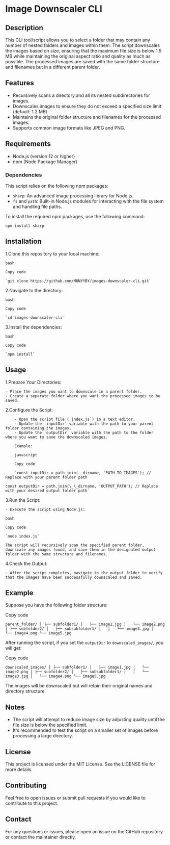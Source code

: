 # Image Downscaler CLI

## Description

This CLI tool/script allows you to select a folder that may contain any number of nested folders and images within them. The script downscales the images based on size, ensuring that the maximum file size is below 1.5 MB while maintaining the original aspect ratio and quality as much as possible. The processed images are saved with the same folder structure and filenames but in a different parent folder.

## Features

- Recursively scans a directory and all its nested subdirectories for images.
- Downscales images to ensure they do not exceed a specified size limit (default: 1.2 MB).
- Maintains the original folder structure and filenames for the processed images.
- Supports common image formats like JPEG and PNG.

## Requirements

- Node.js (version 12 or higher)
- npm (Node Package Manager)

### Dependencies

This script relies on the following npm packages:

- `sharp`: An advanced image processing library for Node.js.
- `fs` and `path`: Built-in Node.js modules for interacting with the file system and handling file paths.

To install the required npm packages, use the following command:

`npm install sharp`

## Installation

1.Clone this repository to your local machine:

    bash

    Copy code

    `git clone https://github.com/MUNYYBY/images-downscaler-cli.git`

2.Navigate to the directory:

    bash

    Copy code

    `cd images-downscaler-cli`

3.Install the dependencies:

    bash

    Copy code

    `npm install`

## Usage

1.Prepare Your Directories:

    - Place the images you want to downscale in a parent folder.
    - Create a separate folder where you want the processed images to be saved.

2.Configure the Script:

        - Open the script file (`index.js`) in a text editor.
        - Update the `inputDir` variable with the path to your parent folder containing the images.
        - Update the `outputDir` variable with the path to the folder where you want to save the downscaled images.

        Example:

        javascript

        Copy code

        `const inputDir = path.join(__dirname, 'PATH_TO_IMAGES'); // Replace with your parent folder path

    const outputDir = path.join(\_\_dirname, 'OUTPUT_PATH'); // Replace with your desired output folder path`

3.Run the Script:

    - Execute the script using Node.js:

    bash

    Copy code

    `node index.js`

    The script will recursively scan the specified parent folder, downscale any images found, and save them in the designated output folder with the same structure and filenames.

4.Check the Output:

    - After the script completes, navigate to the output folder to verify that the images have been successfully downscaled and saved.

## Example

Suppose you have the following folder structure:

Copy code

`parent_folder/
│
├── subfolder1/
│   ├── image1.jpg
│   └── image2.png
│
├── subfolder2/
│   ├── subsubfolder1/
│   │   └── image3.jpg
│   └── image4.png
└── image5.jpg`

After running the script, if you set the `outputDir` to `downscaled_images/`, you will get:

Copy code

`downscaled_images/
│
├── subfolder1/
│   ├── image1.jpg
│   └── image2.png
│
├── subfolder2/
│   ├── subsubfolder1/
│   │   └── image3.jpg
│   └── image4.png
└── image5.jpg`

The images will be downscaled but will retain their original names and directory structure.

## Notes

- The script will attempt to reduce image size by adjusting quality until the file size is below the specified limit.
- It's recommended to test the script on a smaller set of images before processing a large directory.

## License

This project is licensed under the MIT License. See the LICENSE file for more details.

## Contributing

Feel free to open issues or submit pull requests if you would like to contribute to this project.

## Contact

For any questions or issues, please open an issue on the GitHub repository or contact the maintainer directly.
